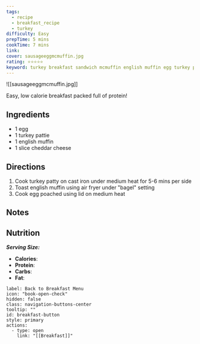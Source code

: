 ```yaml
---
tags:
  - recipe
  - breakfast_recipe
  - turkey
difficulty: Easy
prepTime: 5 mins
cookTime: 7 mins
link: 
cover: sausageeggmcmuffin.jpg
rating: ⭐️⭐️⭐️⭐️⭐️
keyword: turkey breakfast sandwich mcmuffin english muffin egg turkey patty
---
```


![[sausageeggmcmuffin.jpg]]

Easy, low calorie breakfast packed full of protein!

## Ingredients
- 1 egg
- 1 turkey pattie
- 1 english muffin
- 1 slice cheddar cheese

## Directions
1. Cook turkey patty on cast iron under medium heat for 5-6 mins per side
2. Toast english muffin using air fryer under "bagel" setting
3. Cook egg poached using lid on medium heat

## Notes


## Nutrition
***Serving Size:***
- **Calories**: 
- **Protein**: 
- **Carbs**: 
- **Fat**: 


```meta-bind-button
label: Back to Breakfast Menu
icon: "book-open-check"
hidden: false
class: navigation-buttons-center
tooltip: ""
id: breakfast-button
style: primary
actions:
  - type: open
    link: "[[Breakfast]]"

```
